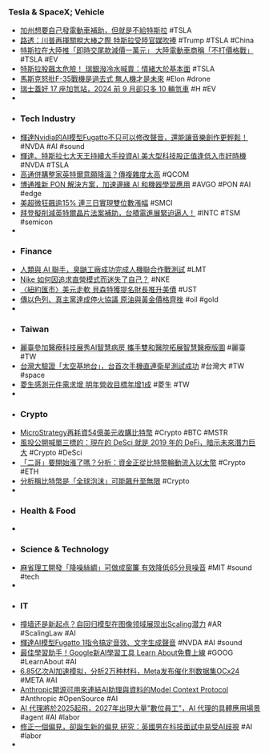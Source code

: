 ### Tesla & SpaceX; Vehicle
- [加州想要自己發電動車補助，但就是不給特斯拉](https://technews.tw/2024/11/26/california-ev-rebate-proposal-exclude-tesla/) #TSLA
- [路透：川普再揮關稅大棒之際 特斯拉受陸官媒吹捧](https://money.udn.com/money/story/5599/8386152) #Trump #TSLA #China
- [特斯拉在大陸推「即時交尾款減價一萬元」 大陸電動車商稱「不打價格戰」](https://tw.news.yahoo.com/特斯拉在大陸推-即時交尾款減價-萬元-大陸電動車商稱-不打價格戰-083911182.html) #TSLA #EV
- [特斯拉股飆太危險！ 瑞銀潑冷水喊賣：情緒大於基本面](https://tw.stock.yahoo.com/news/特斯拉股飆太危險-瑞銀潑冷水喊賣-情緒大於基本面-022600540.html) #TSLA
- [馬斯克怒批F-35戰機是過去式 無人機才是未來](https://news.cnyes.com/news/id/5789581) #Elon #drone
- [瑞士蓋好 17 座加氫站，2024 前 9 月卻只多 10 輛氫車](https://technews.tw/2024/11/26/swiss-h2-car-market-struggles-amidst-expanding-refueling-locations/) #H #EV
-
- ### Tech Industry
- [輝達Nvidia的AI模型Fugatto不只可以修改聲音，還能讓音樂創作更輕鬆！](https://uanalyze.com.tw/articles/391328251) #NVDA #AI #sound
- [輝達、特斯拉七大天王持續大手投資AI 美大型科技股正值逢低入市好時機](https://tw.news.yahoo.com/輝達-特斯拉七大天王持續大手投資ai-美大型科技股正值逢低入市好時機-084712732.html) #NVDA #TSLA
- [高通併購整家英特爾意願降溫？傳複雜度太高](https://finance.technews.tw/2024/11/26/qualcomms-takeover-interest-in-intel-is-said-to-cool/) #QCOM
- [博通推新 PON 解決方案，加速邊緣 AI 和機器學習應用](https://technews.tw/2024/11/26/broadcom-pon/) #AVGO #PON #AI #edge
- [美超微狂飆逾15% 連三日實現雙位數漲幅](https://news.cnyes.com/news/id/5789645) #SMCI
- [拜登擬削減英特爾晶片法案補助，台積電進展緊迫逼人！](https://www.cmoney.tw/notes/note-detail.aspx?nid=886077) #INTC #TSM #semicon
-
- ### Finance
- [人類與 AI 聯手，臭鼬工廠成功完成人機聯合作戰測試](https://technews.tw/2024/11/25/skunk-works-tested-ai-controled-l-29-trainer-for-air-to-air-combat-missions/) #LMT
- [Nike 如何因追求直營模式而迷失了自己？](https://finance.technews.tw/2024/11/25/how-nike-lost-in-the-way-of-dtc/) #NKE
- [〈紐約匯市〉美元走軟 貝森特獲提名財長推升美債](https://news.cnyes.com/news/id/5789652) #UST
- [傳以色列、真主黨達成停火協議 原油與黃金價格齊挫](https://news.cnyes.com/news/id/5789572) #oil #gold
-
- ### Taiwan
- [麗臺參加醫療科技展秀AI智慧病房 攜手雙和醫院拓展智慧醫療版圖](https://news.cnyes.com/news/id/5790263) #麗臺 #TW
- [台灣大驗證「太空基地台」，台首次手機直連衛星測試成功](https://technews.tw/2024/11/26/taiwan-mobile-leo-smartphone/) #台灣大 #TW #space
- [菱生感測元件需求增 明年營收目標年增1成](https://news.cnyes.com/news/id/5789479) #菱生 #TW
-
- ### Crypto
- [MicroStrategy再耗資54億美元收購比特幣](https://news.cnyes.com/news/id/5789538) #Crypto #BTC #MSTR
- [風投公開喊單三標的：現在的 DeSci 就是 2019 年的 DeFi，暗示未來潛力巨大](https://abmedia.io/andrew-mechanism-desci) #Crypto #DeSci
- [「二哥」要開始漲了嗎？分析：資金正從比特幣輪動流入以太幣](https://blockcast.it/2024/11/26/ether-favored-in-crypto-rotation-as-bitcoins-rally-stalled-out/) #Crypto #ETH
- [分析稱比特幣是「全球泡沫」可能飆升至無限](https://news.cnyes.com/news/id/5789644) #Crypto
-
- ### Health & Food
-
- ### Science & Technology
- [麻省理工開發「降噪絲綢」可做成窗簾 有效降低65分貝噪音](https://news.pchome.com.tw/science/technice/20241125/index-73252108918723338005.html) #MIT #sound #tech
-
- ### IT
- [撞墙还是新起点？自回归模型在图像领域展现出Scaling潜力](https://www.jiqizhixin.com/articles/2024-11-26-2) #AR #ScalingLaw #AI
- [輝達AI模型Fugatto 1指令搞定音效、文字生成聲音](https://ec.ltn.com.tw/article/breakingnews/4875757) #NVDA #AI #sound
- [最佳學習助手！Google新AI學習工具 Learn About免費上線](https://www.technice.com.tw/issues/ai/152126/) #GOOG #LearnAbout #AI
- [6.85亿次AI加速模拟，分析2万种材料，Meta发布催化剂数据集OCx24](https://www.jiqizhixin.com/articles/2024-11-26-8) #META #AI
- [Anthropic開源可用來連結AI助理與資料的Model Context Protocol](https://www.ithome.com.tw/news/166199) #Anthropic #OpenSource #AI
- [AI 代理將於2025起飛，2027年出現大量"數位員工"，AI 代理的具體應用場景](https://uanalyze.com.tw/articles/713428212) #agent #AI #labor
- [修正一個偏見，卻誕生新的偏見 研究：英國男在科技面試中易受AI歧視](https://dq.yam.com/post/16330) #AI #labor
-